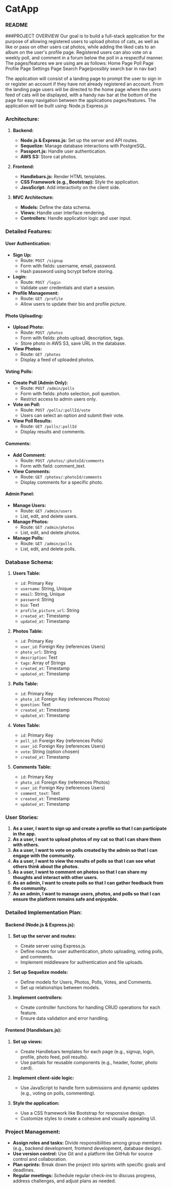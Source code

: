 # CatApp
### README

###PROJECT OVERVIEW
Our goal is to build a full-stack application for the purpose of allowing registered users to upload photos of cats, as well as like or pass on other users cat photos, while adding the liked cats to an album on the user's profile page. Registered users can also vote on a weekly poll, and comment in a forum below the poll in a respectful manner.
The pages/features we are using are as follows:
Home Page
Poll Page
Profile Page
Settings Page
Search Page(possibly search bar in nav bar)

The application will consist of a landing page to prompt the user to sign in or register an account if they have not already registered an account.
From the landing page users will be directed to the home page where the users feed of cats will be displayed, with a handy nav bar at the bottom of the page for easy navigation between the applications pages/features.
The application will be built using:
Node.js
Express.js


### Architecture:
1. **Backend:**
   - **Node.js & Express.js:** Set up the server and API routes.
   - **Sequelize:** Manage database interactions with PostgreSQL.
   - **Passport.js:** Handle user authentication.
   - **AWS S3:** Store cat photos.

2. **Frontend:**
   - **Handlebars.js:** Render HTML templates.
   - **CSS Framework (e.g., Bootstrap):** Style the application.
   - **JavaScript:** Add interactivity on the client side.

3. **MVC Architecture:**
   - **Models:** Define the data schema.
   - **Views:** Handle user interface rendering.
   - **Controllers:** Handle application logic and user input.

### Detailed Features:

#### User Authentication:
- **Sign Up:**
  - Route: `POST /signup`
  - Form with fields: username, email, password.
  - Hash password using bcrypt before storing.
- **Login:**
  - Route: `POST /login`
  - Validate user credentials and start a session.
- **Profile Management:**
  - Route: `GET /profile`
  - Allow users to update their bio and profile picture.

#### Photo Uploading:
- **Upload Photo:**
  - Route: `POST /photos`
  - Form with fields: photo upload, description, tags.
  - Store photo in AWS S3, save URL in the database.
- **View Photos:**
  - Route: `GET /photos`
  - Display a feed of uploaded photos.

#### Voting Polls:
- **Create Poll (Admin Only):**
  - Route: `POST /admin/polls`
  - Form with fields: photo selection, poll question.
  - Restrict access to admin users only.
- **Vote on Poll:**
  - Route: `POST /polls/:pollId/vote`
  - Users can select an option and submit their vote.
- **View Poll Results:**
  - Route: `GET /polls/:pollId`
  - Display results and comments.

#### Comments:
- **Add Comment:**
  - Route: `POST /photos/:photoId/comments`
  - Form with field: comment_text.
- **View Comments:**
  - Route: `GET /photos/:photoId/comments`
  - Display comments for a specific photo.

#### Admin Panel:
- **Manage Users:**
  - Route: `GET /admin/users`
  - List, edit, and delete users.
- **Manage Photos:**
  - Route: `GET /admin/photos`
  - List, edit, and delete photos.
- **Manage Polls:**
  - Route: `GET /admin/polls`
  - List, edit, and delete polls.

### Database Schema:

1. **Users Table:**
   - `id`: Primary Key
   - `username`: String, Unique
   - `email`: String, Unique
   - `password`: String
   - `bio`: Text
   - `profile_picture_url`: String
   - `created_at`: Timestamp
   - `updated_at`: Timestamp

2. **Photos Table:**
   - `id`: Primary Key
   - `user_id`: Foreign Key (references Users)
   - `photo_url`: String
   - `description`: Text
   - `tags`: Array of Strings
   - `created_at`: Timestamp
   - `updated_at`: Timestamp

3. **Polls Table:**
   - `id`: Primary Key
   - `photo_id`: Foreign Key (references Photos)
   - `question`: Text
   - `created_at`: Timestamp
   - `updated_at`: Timestamp

4. **Votes Table:**
   - `id`: Primary Key
   - `poll_id`: Foreign Key (references Polls)
   - `user_id`: Foreign Key (references Users)
   - `vote`: String (option chosen)
   - `created_at`: Timestamp

5. **Comments Table:**
   - `id`: Primary Key
   - `photo_id`: Foreign Key (references Photos)
   - `user_id`: Foreign Key (references Users)
   - `comment_text`: Text
   - `created_at`: Timestamp
   - `updated_at`: Timestamp

### User Stories:

1. **As a user, I want to sign up and create a profile so that I can participate in the app.**
2. **As a user, I want to upload photos of my cat so that I can share them with others.**
3. **As a user, I want to vote on polls created by the admin so that I can engage with the community.**
4. **As a user, I want to view the results of polls so that I can see what others think about the photos.**
5. **As a user, I want to comment on photos so that I can share my thoughts and interact with other users.**
6. **As an admin, I want to create polls so that I can gather feedback from the community.**
7. **As an admin, I want to manage users, photos, and polls so that I can ensure the platform remains safe and enjoyable.**

### Detailed Implementation Plan:

#### Backend (Node.js & Express.js):
1. **Set up the server and routes:**
   - Create server using Express.js.
   - Define routes for user authentication, photo uploading, voting polls, and comments.
   - Implement middleware for authentication and file uploads.

2. **Set up Sequelize models:**
   - Define models for Users, Photos, Polls, Votes, and Comments.
   - Set up relationships between models.

3. **Implement controllers:**
   - Create controller functions for handling CRUD operations for each feature.
   - Ensure data validation and error handling.

#### Frontend (Handlebars.js):
1. **Set up views:**
   - Create Handlebars templates for each page (e.g., signup, login, profile, photo feed, poll results).
   - Use partials for reusable components (e.g., header, footer, photo card).

2. **Implement client-side logic:**
   - Use JavaScript to handle form submissions and dynamic updates (e.g., voting on polls, commenting).

3. **Style the application:**
   - Use a CSS framework like Bootstrap for responsive design.
   - Customize styles to create a cohesive and visually appealing UI.

### Project Management:
- **Assign roles and tasks:** Divide responsibilities among group members (e.g., backend development, frontend development, database design).
- **Use version control:** Use Git and a platform like GitHub for source control and collaboration.
- **Plan sprints:** Break down the project into sprints with specific goals and deadlines.
- **Regular meetings:** Schedule regular check-ins to discuss progress, address challenges, and adjust plans as needed.
